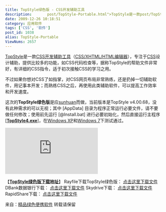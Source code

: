 ```yaml
---
title: TopStyle绿色版 - CSS开发辅助工具
description:       post/TopStyle-Portable.html">TopStyle是一款post/TopStyle-Portable.html">CSS开发辅助工具（post/TopStyle-Portable.html">CSS/XHTML/HTML编辑器），专注于/tags/CSS">CSS设计辅助，提供比较多的功能，如CSS代码检查等，据称TopStyle的帮助文件非常好，有详细的CSS指令，适于初次接触CSS的学习之用。
date: 2009-12-26 10:18:51
category: 应用软件
tags: ['CSS', '软件']
post_id: 1038
alias: TopStyle-Portable
ViewNums: 2657
---
```


[TopStyle](/blog/topstyle-portable)是一款[CSS开发辅助工具](/blog/topstyle-portable)（[CSS/XHTML/HTML编辑器](/blog/topstyle-portable)），专注于[CSS](/tags/CSS)设计辅助，提供比较多的功能，如CSS代码检查等，据称TopStyle的帮助文件非常好，有详细的CSS指令，适于初次接触CSS的学习之用。

不过如果你想对CSS了如指掌，对CSS网页布局非常熟练，还是扔掉一切辅助软件，用记事本开发；而熟练CSS之后，再使用此类辅助软件，可以提高工作效率和开发速度。

这次的**TopStyle绿色版**是应[sunhuan](http://goodbadblog.blogbus.com/)而做，当前版本是TopStyle v4.00.68，没有此种需求的可以无视；其中 [AppData] 目录为程序正常运行必要文件，请不要做任何修改；使用前先运行 [@Install.bat] 进行必要初始化，然后直接运行主程序 [[**TopStyle4.exe**](/blog/topstyle-portable)]，在[Windows XP](/blog/deepin-litexp-windows-xp-sp3-v62)和[Windows 7](/blog/windows-7-rtm-build-760016385)下测试通过。

[![TopStyle绿色版 - CSS开发辅助工具](http://www.portablesoft.cn/attachment.php?fid=89 "[点击放大] TopStyle Portable")](/blog/topstyle-portable)

【[**TopStyle绿色版下载地址**](/blog/topstyle-portable)】
Rayfile下载TopStyle绿色版：
[点击这里下载文件](http://www.rayfile.com/files/55cbe573-de40-11de-b995-0014221b798a/)
DBank数据银行下载：
[点击这里下载文件](http://www.dbank.com/download.action?t=40&k=MjE2Mjc4Mg==&pcode=LCwzMjk1NSwzMjk1NQ==)
Skydrive下载：
[点击这里下载文件](http://cid-ed478735fff662bc.skydrive.live.com/self.aspx/.Public/Graphics/TopStyle%5E_PortableSoft.7z)
RapidShare下载：
[点击这里下载文件](http://rapidshare.com/files/314625211/TopStyle_PortableSoft.7z)

来自：[精品绿色便携软件](http://www.portablesoft.cn/) 转载请保留

